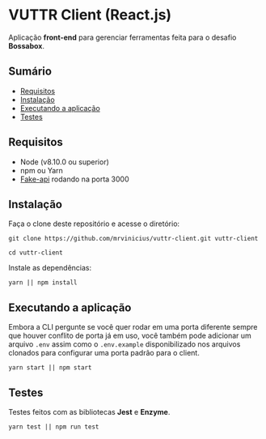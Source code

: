 # VUTTR Client (React.js)
Aplicação  **front-end** para gerenciar ferramentas feita para o desafio **Bossabox**.

## Sumário
 - [Requisitos](https://github.com/mrvinicius/vuttr-client#requisitos)
 - [Instalação](https://github.com/mrvinicius/vuttr-client#instala%C3%A7%C3%A3o)
 - [Executando a aplicação](https://github.com/mrvinicius/vuttr-client#executando-a-aplica%C3%A7%C3%A3o)
 - [Testes](https://github.com/mrvinicius/vuttr-client#testes)

## Requisitos

 - Node (v8.10.0 ou superior)
 - npm ou Yarn
 - [Fake-api](https://github.com/mrvinicius/vuttr-fake-api) rodando na porta 3000 

## Instalação
Faça o clone deste repositório e acesse o diretório:
```
git clone https://github.com/mrvinicius/vuttr-client.git vuttr-client

cd vuttr-client
```

Instale as dependências:
```
yarn || npm install
```
## Executando a aplicação
Embora a CLI pergunte se você quer rodar em uma porta diferente sempre que houver conflito de porta já em uso, você também pode adicionar um arquivo `.env` assim como o `.env.example` disponibilizado nos arquivos clonados para configurar uma porta padrão para o client.
```
yarn start || npm start
```

## Testes
Testes feitos com as bibliotecas **Jest** e **Enzyme**.
```
yarn test || npm run test
```
